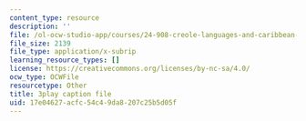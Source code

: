```yaml
---
content_type: resource
description: ''
file: /ol-ocw-studio-app/courses/24-908-creole-languages-and-caribbean-identities-spring-2017/17e04627acfc54c49da8207c25b5d05f_fh1bvrJN4Fc.vtt
file_size: 2139
file_type: application/x-subrip
learning_resource_types: []
license: https://creativecommons.org/licenses/by-nc-sa/4.0/
ocw_type: OCWFile
resourcetype: Other
title: 3play caption file
uid: 17e04627-acfc-54c4-9da8-207c25b5d05f
---
```

